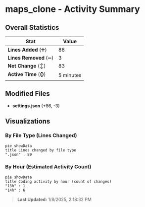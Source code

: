 # maps_clone - Activity Summary 

## Overall Statistics

| Stat                   | Value                                                             |
| ---------------------- | ----------------------------------------------------------------- |
| **Lines Added** (➕)   | 86                                          |
| **Lines Removed** (➖) | 3                                        |
| **Net Change** (↕)    | 83                |
| **Active Time** (⌚)   | 5 minutes |


## Modified Files
- **settings.json** (+86, -3)

## Visualizations

### By File Type (Lines Changed)

```mermaid
pie showData
title Lines changed by file type
".json" : 89
```

### By Hour (Estimated Activity Count)

```mermaid
pie showData
title Coding activity by hour (count of changes)
"13h" : 1
"14h" : 6
```


> **Last Updated:** 1/8/2025, 2:18:32 PM